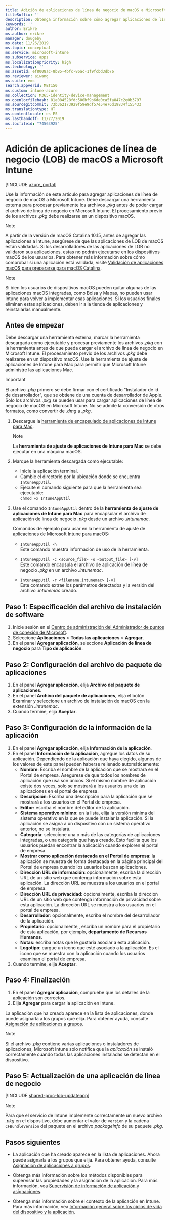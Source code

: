 ```yaml
---
title: Adición de aplicaciones de línea de negocio de macOS a Microsoft Intune
titleSuffix: ''
description: Obtenga información sobre cómo agregar aplicaciones de línea de negocio (LOB) de macOS a Microsoft Intune.
keywords: ''
author: Erikre
ms.author: erikre
manager: dougeby
ms.date: 11/26/2019
ms.topic: conceptual
ms.service: microsoft-intune
ms.subservice: apps
ms.localizationpriority: high
ms.technology: ''
ms.assetid: ef8008ac-8b85-4bfc-86ac-1f9fcbd3db76
ms.reviewer: aiwang
ms.suite: ems
search.appverid: MET150
ms.custom: intune-azure
ms.collection: M365-identity-device-management
ms.openlocfilehash: 81a084528fdc500bf9b6de0ca5fa847c2e0b3797
ms.sourcegitcommit: 73b362173929f59e9df57e54e76d19834f155433
ms.translationtype: HT
ms.contentlocale: es-ES
ms.lasthandoff: 11/27/2019
ms.locfileid: "74563925"
---
```

# <a name="how-to-add-macos-line-of-business-lob-apps-to-microsoft-intune"></a>Adición de aplicaciones de línea de negocio (LOB) de macOS a Microsoft Intune

[!INCLUDE [azure_portal](../includes/azure_portal.md)]

Use la información de este artículo para agregar aplicaciones de línea de negocio de macOS a Microsoft Intune. Debe descargar una herramienta externa para procesar previamente los archivos *.pkg* antes de poder cargar el archivo de línea de negocio en Microsoft Intune. El procesamiento previo de los archivos *.pkg* debe realizarse en un dispositivo macOS.

> [!NOTE]
> A partir de la versión de macOS Catalina 10.15, antes de agregar las aplicaciones a Intune, asegúrese de que las aplicaciones de LOB de macOS están validadas. Si los desarrolladores de las aplicaciones de LOB no validaron sus aplicaciones, estas no podrán ejecutarse en los dispositivos macOS de los usuarios. Para obtener más información sobre cómo comprobar si una aplicación está validada, visite [Validación de aplicaciones macOS para prepararse para macOS Catalina](https://techcommunity.microsoft.com/t5/Intune-Customer-Success/Support-Tip-Notarizing-your-macOS-apps-to-prepare-for-macOS/ba-p/808579).

> [!NOTE]
> Si bien los usuarios de dispositivos macOS pueden quitar algunas de las aplicaciones macOS integradas, como Bolsa y Mapas, no pueden usar Intune para volver a implementar esas aplicaciones. Si los usuarios finales eliminan estas aplicaciones, deben ir a la tienda de aplicaciones y reinstalarlas manualmente.

## <a name="before-your-start"></a>Antes de empezar

Debe descargar una herramienta externa, marcar la herramienta descargada como ejecutable y procesar previamente los archivos *.pkg* con la herramienta antes de que pueda cargar el archivo de línea de negocio en Microsoft Intune. El procesamiento previo de los archivos *.pkg* debe realizarse en un dispositivo macOS. Use la herramienta de ajuste de aplicaciones de Intune para Mac para permitir que Microsoft Intune administre las aplicaciones Mac.

> [!IMPORTANT]
> El archivo *.pkg* primero se debe firmar con el certificado "Instalador de id. de desarrollador", que se obtiene de una cuenta de desarrollador de Apple. Solo los archivos *.pkg* se pueden usar para cargar aplicaciones de línea de negocio de macOS en Microsoft Intune. No se admite la conversión de otros formatos, como convertir de *.dmg* a *.pkg*.
>

1. Descargue la [herramienta de encapsulado de aplicaciones de Intune para Mac](https://github.com/msintuneappsdk/intune-app-wrapping-tool-mac).

    > [!NOTE]
    > La **herramienta de ajuste de aplicaciones de Intune para Mac** se debe ejecutar en una máquina macOS. 

2. Marque la herramienta descargada como ejecutable:
   - Inicie la aplicación terminal.
   - Cambie el directorio por la ubicación donde se encuentra `IntuneAppUtil`.
   - Ejecute el comando siguiente para que la herramienta sea ejecutable:<br> 
       `chmod +x IntuneAppUtil`

3. Use el comando `IntuneAppUtil` dentro de la **herramienta de ajuste de aplicaciones de Intune para Mac** para encapsular el archivo de aplicación de línea de negocio *.pkg* desde un archivo *.intunemac*.<br>

    Comandos de ejemplo para usar en la herramienta de ajuste de aplicaciones de Microsoft Intune para macOS:
    
    - `IntuneAppUtil -h`<br>
    Este comando muestra información de uso de la herramienta.
    
    - `IntuneAppUtil -c <source_file> -o <output_file> [-v]`<br>
    Este comando encapsula el archivo de aplicación de línea de negocio *.pkg* en un archivo *.intunemac*.
    
    - `IntuneAppUtil -r <filename.intunemac> [-v]`<br>
    Este comando extrae los parámetros detectados y la versión del archivo *.intunemac* creado.

## <a name="step-1---specify-the-software-setup-file"></a>Paso 1: Especificación del archivo de instalación de software

1. Inicie sesión en el [Centro de administración del Administrador de puntos de conexión de Microsoft](https://go.microsoft.com/fwlink/?linkid=2109431).
2. Seleccione **Aplicaciones** > **Todas las aplicaciones** > **Agregar**.
3. En el panel **Agregar aplicación**, seleccione **Aplicación de línea de negocio** para **Tipo de aplicación**.

## <a name="step-2---configure-the-app-package-file"></a>Paso 2: Configuración del archivo de paquete de aplicaciones

1. En el panel **Agregar aplicación**, elija **Archivo del paquete de aplicaciones**.
2. En el panel **Archivo del paquete de aplicaciones**, elija el botón Examinar y seleccione un archivo de instalación de macOS con la extensión *.intunemac*.
3. Cuando termine, elija **Aceptar**.


## <a name="step-3---configure-app-information"></a>Paso 3: Configuración de la información de la aplicación

1. En el panel **Agregar aplicación**, elija **Información de la aplicación**.
2. En el panel **Información de la aplicación**, agregue los datos de su aplicación. Dependiendo de la aplicación que haya elegido, algunos de los valores de este panel pueden haberse rellenado automáticamente:
    - **Nombre**: Escriba el nombre de la aplicación que se mostrará en el Portal de empresa. Asegúrese de que todos los nombres de aplicación que usa son únicos. Si el mismo nombre de aplicación existe dos veces, solo se mostrará a los usuarios una de las aplicaciones en el portal de empresa.
    - **Descripción**: Escriba una descripción para la aplicación que se mostrará a los usuarios en el Portal de empresa.
    - **Editor:** escriba el nombre del editor de la aplicación.
    - **Sistema operativo mínimo**: en la lista, elija la versión mínima del sistema operativo en la que se puede instalar la aplicación. Si la aplicación se asigna a un dispositivo con un sistema operativo anterior, no se instalará.
    - **Categoría**: seleccione una o más de las categorías de aplicaciones integradas, o una categoría que haya creado. Esto facilita que los usuarios puedan encontrar la aplicación cuando exploren el portal de empresa.
    - **Mostrar como aplicación destacada en el Portal de empresa**: la aplicación se muestra de forma destacada en la página principal del Portal de empresa cuando los usuarios buscan aplicaciones.
    - **Dirección URL de información**: opcionalmente, escriba la dirección URL de un sitio web que contenga información sobre esta aplicación. La dirección URL se muestra a los usuarios en el portal de empresa.
    - **Dirección URL de privacidad**: opcionalmente, escriba la dirección URL de un sitio web que contenga información de privacidad sobre esta aplicación. La dirección URL se muestra a los usuarios en el portal de empresa.
    - **Desarrollador**: opcionalmente, escriba el nombre del desarrollador de la aplicación.
    - **Propietario**: opcionalmente,, escriba un nombre para el propietario de esta aplicación, por ejemplo, **departamento de Recursos Humanos**.
    - **Notas**: escriba notas que le gustaría asociar a esta aplicación.
    - **Logotipo**: cargue un icono que esté asociado a la aplicación. Es el icono que se muestra con la aplicación cuando los usuarios examinan el portal de empresa.
3. Cuando termine, elija **Aceptar**.

## <a name="step-4---finish-up"></a>Paso 4: Finalización

1. En el panel **Agregar aplicación**, compruebe que los detalles de la aplicación son correctos.
2. Elija **Agregar** para cargar la aplicación en Intune.

La aplicación que ha creado aparece en la lista de aplicaciones, donde puede asignarla a los grupos que elija. Para obtener ayuda, consulte [Asignación de aplicaciones a grupos](apps-deploy.md).

> [!NOTE]
> Si el archivo *.pkg* contiene varias aplicaciones o instaladores de aplicaciones, Microsoft Intune solo notifica que la *aplicación* se instaló correctamente cuando todas las aplicaciones instaladas se detectan en el dispositivo.

## <a name="step-5---update-a-line-of-business-app"></a>Paso 5: Actualización de una aplicación de línea de negocio

[!INCLUDE [shared-proc-lob-updateapp](../includes/shared-proc-lob-updateapp.md)]

> [!NOTE]
> Para que el servicio de Intune implemente correctamente un nuevo archivo *.pkg* en el dispositivo, debe aumentar el valor de `version` y la cadena `CFBundleVersion` del paquete en el archivo *packageinfo* de su paquete *.pkg*.

## <a name="next-steps"></a>Pasos siguientes

- La aplicación que ha creado aparece en la lista de aplicaciones. Ahora puede asignarla a los grupos que elija. Para obtener ayuda, consulte [Asignación de aplicaciones a grupos](apps-deploy.md).

- Obtenga más información sobre los métodos disponibles para supervisar las propiedades y la asignación de la aplicación. Para más información, vea [Supervisión de información de aplicación y asignaciones](apps-monitor.md).

- Obtenga más información sobre el contexto de la aplicación en Intune. Para más información, vea [Información general sobre los ciclos de vida del dispositivo y la aplicación](../fundamentals/device-lifecycle.md).
